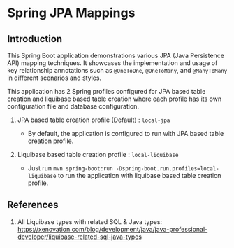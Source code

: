 # Spring JPA Mappings

## Introduction

This Spring Boot application demonstrations various JPA (Java
Persistence API) mapping techniques. It showcases the implementation and usage of key relationship
annotations such as `@OneToOne`, `@OneToMany`, and `@ManyToMany` in different scenarios and styles.

This application has 2 Spring profiles configured for JPA based table creation and liquibase based
table creation where each profile has its own configuration file and database configuration.

1. JPA based table creation profile (Default) : `local-jpa`
    - By default, the application is configured to run with JPA based table creation profile.


2. Liquibase based table creation profile : `local-liquibase`
    - Just run `mvn spring-boot:run -Dspring-boot.run.profiles=local-liquibase` to run the
      application with liquibase based table creation profile.

## References

1. All Liquibase types with related SQL & Java types: https://xenovation.com/blog/development/java/java-professional-developer/liquibase-related-sql-java-types